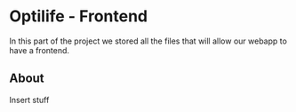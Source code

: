 # Optilife - Frontend 
In this part of the project we stored all the files that will allow our webapp to have a frontend. 

## About 
Insert stuff
